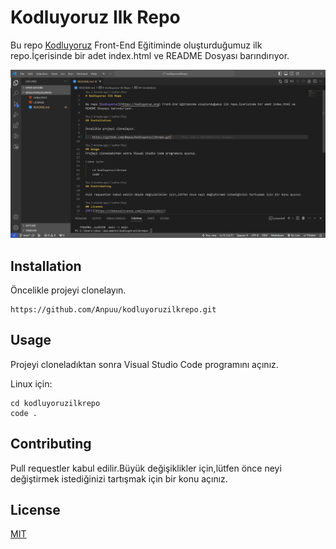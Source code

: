 # Kodluyoruz Ilk Repo

Bu repo [Kodluyoruz](https://kodluyoruz.org) Front-End Eğitiminde oluşturduğumuz ilk repo.İçerisinde bir adet index.html ve README Dosyası barındırıyor.

![Alt text](image.png)

## Installation 

Öncelikle projeyi clonelayın.

	https://github.com/Anpuu/kodluyoruzilkrepo.git

## Usage
Projeyi cloneladıktan sonra Visual Studio Code programını açınız.

Linux için:

	cd kodluyoruzilkrepo
    code .

## Contributing

Pull requestler kabul edilir.Büyük değişiklikler için,lütfen önce neyi değiştirmek istediğinizi tartışmak için bir konu açınız.

## License 
[MIT](https://choosealicense.com/licenses/mit/)
